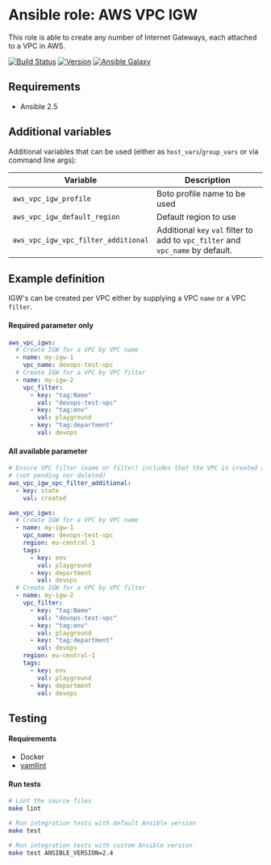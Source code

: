 # Ansible role: AWS VPC IGW

This role is able to create any number of Internet Gateways, each attached to a VPC in AWS.

[![Build Status](https://travis-ci.org/Flaconi/ansible-role-aws-vpc-igw.svg?branch=master)](https://travis-ci.org/Flaconi/ansible-role-aws-vpc-igw)
[![Version](https://img.shields.io/github/tag/Flaconi/ansible-role-aws-vpc-igw.svg)](https://github.com/Flaconi/ansible-role-aws-vpc-igw/tags)
[![Ansible Galaxy](https://img.shields.io/ansible/role/d/25920.svg)](https://galaxy.ansible.com/Flaconi/aws-vpc-igw/)

## Requirements

* Ansible 2.5


## Additional variables

Additional variables that can be used (either as `host_vars`/`group_vars` or via command line args):

| Variable                            | Description                  |
|-------------------------------------|------------------------------|
| `aws_vpc_igw_profile`               | Boto profile name to be used |
| `aws_vpc_igw_default_region`        | Default region to use        |
| `aws_vpc_igw_vpc_filter_additional` | Additional `key` `val` filter to add to `vpc_filter` and `vpc_name` by default. |


## Example definition

IGW's can be created per VPC either by supplying a VPC `name` or a VPC `filter`.

#### Required parameter only

```yml
aws_vpc_igws:
  # Create IGW for a VPC by VPC name
  - name: my-igw-1
    vpc_name: devops-test-vpc
  # Create IGW for a VPC by VPC filter
  - name: my-igw-2
    vpc_filter:
      - key: "tag:Name"
        val: "devops-test-vpc"
      - key: "tag:env"
        val: playground
      - key: "tag:department"
        val: devops
```

#### All available parameter
```yml
# Ensure VPC filter (name or filter) includes that the VPC is created already
# (not pending nor deleted)
aws_vpc_igw_vpc_filter_additional:
  - key: state
    val: created

aws_vpc_igws:
  # Create IGW for a VPC by VPC name
  - name: my-igw-1
    vpc_name: devops-test-vpc
    region: eu-central-1
    tags:
      - key: env
        val: playground
      - key: department
        val: devops
  # Create IGW for a VPC by VPC filter
  - name: my-igw-2
    vpc_filter:
      - key: "tag:Name"
        val: "devops-test-vpc"
      - key: "tag:env"
        val: playground
      - key: "tag:department"
        val: devops
    region: eu-central-1
    tags:
      - key: env
        val: playground
      - key: department
        val: devops
```


## Testing

#### Requirements

* Docker
* [yamllint](https://github.com/adrienverge/yamllint)

#### Run tests

```bash
# Lint the source files
make lint

# Run integration tests with default Ansible version
make test

# Run integration tests with custom Ansible version
make test ANSIBLE_VERSION=2.4
```

